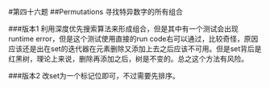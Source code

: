 #第四十六题
##Permutations
寻找特异数字的所有组合

###版本1
利用深度优先搜索算法来形成组合，但是其中有一个测试会出现runtime error，但是这个测试使用直接的run code右可以通过，比较奇怪，原因应该还是出在set的迭代器在元素删除又添加上去之后应该不可用。但是set背后是红黑树，理论上来说，删除再添加之后，树是不变的。总之这个方法有风险。

###版本2
改set为一个标记位即可，不过需要先排序。